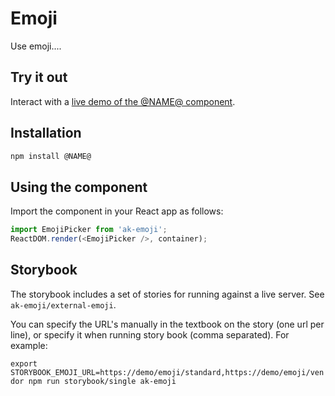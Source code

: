 # Emoji

Use emoji....

## Try it out

Interact with a [live demo of the @NAME@ component](https://aui-cdn.atlassian.com/atlaskit/stories/@NAME@/@VERSION@/).

## Installation

```sh
npm install @NAME@
```

## Using the component

Import the component in your React app as follows:

```js
import EmojiPicker from 'ak-emoji';
ReactDOM.render(<EmojiPicker />, container);
```

## Storybook

The storybook includes a set of stories for running against a live server. See ```ak-emoji/external-emoji```.

You can specify the URL's manually in the textbook on the story (one url per line), or specify it when running story
book (comma separated). For example:

```export STORYBOOK_EMOJI_URL=https://demo/emoji/standard,https://demo/emoji/vendor npm run storybook/single ak-emoji```
